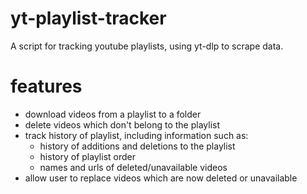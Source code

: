 # yt-playlist-tracker
A script for tracking youtube playlists, using yt-dlp to scrape data. 

# features
- download videos from a playlist to a folder
- delete videos which don't belong to the playlist
- track history of playlist, including information such as:
    - history of additions and deletions to the playlist
    - history of playlist order
    - names and urls of deleted/unavailable videos
- allow user to replace videos which are now deleted or unavailable
